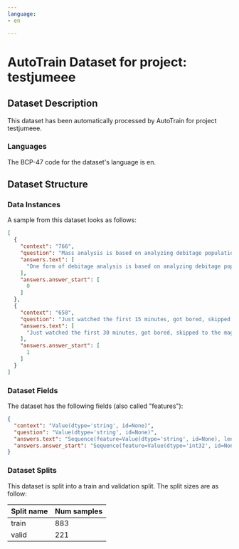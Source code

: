 ```yaml
---
language:
- en

---
```

# AutoTrain Dataset for project: testjumeee

## Dataset Description

This dataset has been automatically processed by AutoTrain for project testjumeee.

### Languages

The BCP-47 code for the dataset's language is en.

## Dataset Structure

### Data Instances

A sample from this dataset looks as follows:

```json
[
  {
    "context": "766",
    "question": "Mass analysis is based on analyzing debitage populations based on their size distribution across specified size grades.",
    "answers.text": [
      "One form of debitage analysis is based on analyzing debitage populations based on their size distribution across specified size grades."
    ],
    "answers.answer_start": [
      0
    ]
  },
  {
    "context": "658",
    "question": "Just watched the first 15 minutes, got bored, skipped to the magic bit, it's funnier as a GIF.",
    "answers.text": [
      "Just watched the first 30 minutes, got bored, skipped to the magic bit, it's funnier as a GIF."
    ],
    "answers.answer_start": [
      1
    ]
  }
]
```

### Dataset Fields

The dataset has the following fields (also called "features"):

```json
{
  "context": "Value(dtype='string', id=None)",
  "question": "Value(dtype='string', id=None)",
  "answers.text": "Sequence(feature=Value(dtype='string', id=None), length=-1, id=None)",
  "answers.answer_start": "Sequence(feature=Value(dtype='int32', id=None), length=-1, id=None)"
}
```

### Dataset Splits

This dataset is split into a train and validation split. The split sizes are as follow:

| Split name   | Num samples         |
| ------------ | ------------------- |
| train        | 883 |
| valid        | 221 |
